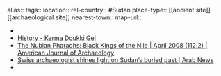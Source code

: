 alias::
tags::
location::
rel-country:: #Sudan
place-type:: [[ancient site]] [[archaeological site]]
nearest-town::
map-url::

-
- [History - Kerma Doukki Gel](https://kerma-doukkigel.ch/en/the-mission/history/)
- [The Nubian Pharaohs: Black Kings of the Nile | April 2008 (112.2) | American Journal of Archaeology](https://www.ajaonline.org/book-review/553)
- [Swiss archaeologist shines light on Sudan’s buried past | Arab News](https://www.arabnews.com/node/1052261/offbeat)
-
